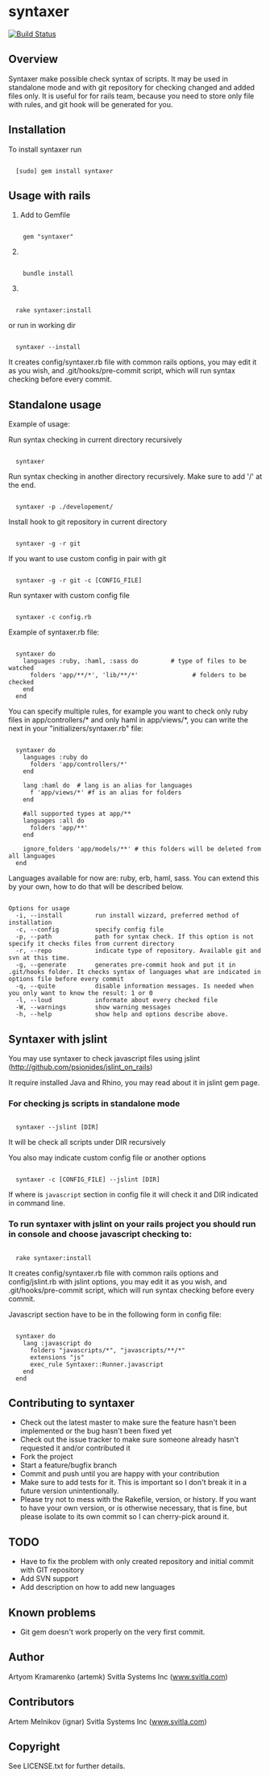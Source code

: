 # syntaxer

[![Build Status](http://travis-ci.org/artemk/syntaxer.png)](http://travis-ci.org/artemk/syntaxer)

## Overview

Syntaxer make possible check syntax of scripts. It may be used in standalone mode and with git repository for checking changed and added files only.
It is useful for for rails team, because you need to store only file with rules, and git hook will be generated for you.

## Installation

To install syntaxer run

<pre><code>
  [sudo] gem install syntaxer
</code></pre>  
  
## Usage with rails

1) Add to Gemfile

<pre><code>
    gem "syntaxer"
</code></pre>
    
2)

<pre><code>
    bundle install
</code></pre>

3) 

<pre><code>
  rake syntaxer:install
</code></pre>

or run in working dir

<pre><code>
  syntaxer --install 
</code></pre>

It creates config/syntaxer.rb file with common rails options, you may edit it as you wish, and .git/hooks/pre-commit script, which will run syntax checking before every commit.

## Standalone usage

Example of usage:

Run syntax checking in current directory recursively

<pre><code>
  syntaxer
</code></pre>

Run syntax checking in another directory recursively. Make sure to add '/' at the end.

<pre><code>
  syntaxer -p ./developement/
</code></pre>

Install hook to git repository in current directory

<pre><code>
  syntaxer -g -r git
</code></pre>

If you want to use custom config in pair with git

<pre><code>
  syntaxer -g -r git -c [CONFIG_FILE]
</code></pre>

Run syntaxer with custom config file

<pre><code>
  syntaxer -c config.rb
</code></pre>

Example of syntaxer.rb file:

<pre><code>
  syntaxer do
    languages :ruby, :haml, :sass do         # type of files to be watched
      folders 'app/**/*', 'lib/**/*'               # folders to be checked
    end               
  end
</code></pre>

You can specify multiple rules, for example you want to check only ruby files in app/controllers/* and only haml in app/views/*, you can write the next in your "initializers/syntaxer.rb" file:

<pre><code>
  syntaxer do
    languages :ruby do
      folders 'app/controllers/*'
    end
  
    lang :haml do  # lang is an alias for languages
      f 'app/views/*' #f is an alias for folders    
    end
    
    #all supported types at app/**
    languages :all do
      folders 'app/**'
    end
  
    ignore_folders 'app/models/**' # this folders will be deleted from all languages
  end
</code></pre>

Languages available for now are: ruby, erb, haml, sass. You can extend this by your own, how to do that will be described below.


<pre><code>
Options for usage
  -i, --install         run install wizzard, preferred method of installation
  -c, --config          specify config file
  -p, --path            path for syntax check. If this option is not specify it checks files from current directory
  -r, --repo            indicate type of repository. Available git and svn at this time.
  -g, --generate        generates pre-commit hook and put it in .git/hooks folder. It checks syntax of languages what are indicated in options file before every commit
  -q, --quite           disable information messages. Is needed when you only want to know the result: 1 or 0
  -l, --loud            informate about every checked file
  -W, --warnings        show warning messages
  -h, --help            show help and options describe above.
</code></pre>

## Syntaxer with jslint

You may use syntaxer to check javascript files using jslint (http://github.com/psionides/jslint_on_rails)

It require installed Java and Rhino, you may read about it in jslint gem page.

### For checking js scripts in standalone mode

<pre><code>
  syntaxer --jslint [DIR]
</code></pre>

It will be check all scripts under DIR recursively

You also may indicate custom config file or another options

<pre><code>
  syntaxer -c [CONFIG_FILE] --jslint [DIR]
</code></pre>

If where is `javascript` section in config file it will check it and DIR indicated in command line.    

### To run syntaxer with jslint on your rails project you should run in console and choose javascript checking to:

<pre><code>
  rake syntaxer:install
</code></pre>

It creates config/syntaxer.rb file with common rails options and config/jslint.rb with jslint options, you may edit it as you wish, and .git/hooks/pre-commit script, which will run syntax checking before every commit.

Javascript section have to be in the following form in config file:

<pre><code>
  syntaxer do
    lang :javascript do
      folders "javascripts/*", "javascripts/**/*"
      extensions "js"
      exec_rule Syntaxer::Runner.javascript
    end
  end
</code></pre>

## Contributing to syntaxer
 
* Check out the latest master to make sure the feature hasn't been implemented or the bug hasn't been fixed yet
* Check out the issue tracker to make sure someone already hasn't requested it and/or contributed it
* Fork the project
* Start a feature/bugfix branch
* Commit and push until you are happy with your contribution
* Make sure to add tests for it. This is important so I don't break it in a future version unintentionally.
* Please try not to mess with the Rakefile, version, or history. If you want to have your own version, or is otherwise necessary, that is fine, but please isolate to its own commit so I can cherry-pick around it.

## TODO

* Have to fix the problem with only created repository and initial commit with GIT repository
* Add SVN support
* Add description on how to add new languages

## Known problems

* Git gem doesn't work properly on the very first commit.

## Author

Artyom Kramarenko (artemk) Svitla Systems Inc (www.svitla.com)

## Contributors

Artem Melnikov (ignar) Svitla Systems Inc (www.svitla.com)

## Copyright

See LICENSE.txt for further details.
